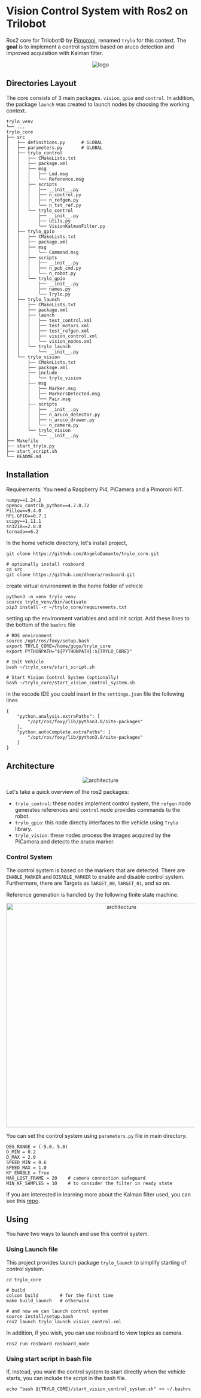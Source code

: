 # Vision Control System with Ros2 on Trilobot
Ros2 core for Trilobot© by [Pimoroni](https://shop.pimoroni.com/products/trilobot), renamed `trylo` for this context. 
The **goal** is to implement a control system based on aruco detection and improved acquisition with Kalman filter.

<p align="center">    
    <img src=doc/trylo_logo_img.jpg  alt="logo"/>
</p>

## Directories Layout
The core consists of 3 main packages. `vision`, `gpio` and `control`. In addition, the package `launch` 
was created to launch nodes by choosing the working context.
```
trylo_venv
└── ...
trylo_core
├── src
│   ├── definitions.py      # GLOBAL
│   ├── parameters.py       # GLOBAL
│   ├── trylo_control       
│   │   ├── CMakeLists.txt
│   │   ├── package.xml
│   │   ├── msg
│   │   │   ├── Led.msg
│   │   │   └── Reference.msg
│   │   ├── scripts         
│   │   │   ├── __init__.py
│   │   │   ├── n_control.py
│   │   │   ├── n_refgen.py
│   │   │   └── n_tst_ref.py
│   │   └── trylo_control
│   │       ├── __init__.py
│   │       ├── utils.py
│   │       └── VisionKalmanFilter.py
│   ├── trylo_gpio
│   │   ├── CMakeLists.txt
│   │   ├── package.xml
│   │   ├── msg
│   │   │   └── Command.msg
│   │   ├── scripts
│   │   │   ├── __init__.py
│   │   │   ├── n_pub_cmd.py
│   │   │   └── n_robot.py
│   │   └── trylo_gpio
│   │       ├── __init__.py
│   │       ├── names.py
│   │       └── Trylo.py
│   ├── trylo_launch
│   │   ├── CMakeLists.txt
│   │   ├── package.xml
│   │   ├── launch
│   │   │   ├── test_control.xml
│   │   │   ├── test_motors.xml
│   │   │   ├── test_refgen.xml
│   │   │   ├── vision_control.xml
│   │   │   └── vision_nodes.xml
│   │   └── trylo_launch
│   │       └── __init__.py
│   └── trylo_vision
│       ├── CMakeLists.txt
│       ├── package.xml
│       ├── include
│       │   └── trylo_vision
│       ├── msg
│       │   ├── Marker.msg
│       │   ├── MarkersDetected.msg
│       │   └── Pair.msg
│       ├── scripts
│       │   ├── __init__.py
│       │   ├── n_aruco_detector.py
│       │   ├── n_aruco_drawer.py
│       │   └── n_camera.py
│       └── trylo_vision
│           └── __init__.py
├── Makefile
├── start_trylo.py
├── start_script.sh
└── README.md
```

## Installation
Requirements:
You need a Raspberry Pi4, PiCamera and a Pimoroni KIT.
```
numpy==1.24.2
opencv_contrib_python==4.7.0.72
Pillow==9.4.0
RPi.GPIO==0.7.1
scipy==1.11.1
sn3218==2.0.0
tornado==6.2
```
In the home vehicle directory, let's install project,
```
git clone https://github.com/AngeloDamante/trylo_core.git

# optionally install rosboard 
cd src
git clone https://github.com/dheera/rosboard.git
```
create virtual environemnt in the home folder of vehicle
```
python3 -m venv trylo_venv
source trylo_venv/bin/activate
pip3 install -r ~/trylo_core/requirements.txt
```
setting up the environment variables and add init script. Add these lines to the bottom of the `bashrc` file
```
# ROS environment
source /opt/ros/foxy/setup.bash
export TRYLO_CORE=/home/gogo/trylo_core
export PYTHONPATH="${PYTHONPATH}:${TRYLO_CORE}"

# Init Vehicle
bash ~/trylo_core/start_script.sh

# Start Vision Control System (optionally)
bash ~/trylo_core/start_vision_control_system.sh
```
in the vscode IDE you could insert in the `settings.json` file the following lines
```
{
    "python.analysis.extraPaths": [
        "/opt/ros/foxy/lib/python3.8/site-packages"
    ],
    "python.autoComplete.extraPaths": [
        "/opt/ros/foxy/lib/python3.8/site-packages"
    ]
}
```

## Architecture
<p align="center">    
    <img src=doc/Trylo_ros2_scheme.jpg  alt="architecture"/>
</p>
Let's take a quick overview of the ros2 packages:

- `trylo_control`: these nodes implement control system, the `refgen` node generates references and `control` node provides commands to the robot.
- `trylo_gpio`: this node directly interfaces to the vehicle using `Trylo` library.
- `trylo_vision`: these nodes process the images acquired by the PiCamera and detects the aruco marker. 

### Control System
The control system is based on the markers that are detected. There are `ENABLE_MARKER` and `DISABLE_MARKER` to enable and disable control system.
Furthermore, there are Targets as `TARGET_00`, `TARGET_01`, and so on. 

Reference generation is handled by the following finite state machine.
<p align="center">    
    <img width=600 src=doc/asf.jpg  alt="architecture"/>
</p>

You can set the control system using `parameters.py` file in main directory.
```
DEG_RANGE = (-5.0, 5.0)
D_MIN = 0.2
D_MAX = 2.0
SPEED_MIN = 0.6
SPEED_MAX = 1.0
KF_ENABLE = True
MAX_LOST_FRAME = 20    # camera connection safeguard
MIN_KF_SAMPLES = 10    # to consider the filter in ready state
```

If you are interested in learning more about the Kalman filter used, 
you can see this [repo](https://github.com/AngeloDamante/pose-estimation-kalman).

## Using
You have two ways to launch and use this control system. 

### Using Launch file
This project provides launch package `trylo_launch` to simplify starting of control system.
```
cd trylo_core

# build
colcon build        # for the first time
make build_launch   # otherwise

# and now we can launch control system
source install/setup.bash
ros2 launch trylo_launch vision_control.xml
```

In addition, if you wish, you can use rosboard to view topics as camera.
```
ros2 run rosboard rosboard_node
```

### Using start script in bash file
If, instead, you want the control system to start directly when the vehicle starts, 
you can include the script in the bash file.

```
echo "bash ${TRYLO_CORE}/start_vision_control_system.sh" >> ~/.bashrc
```